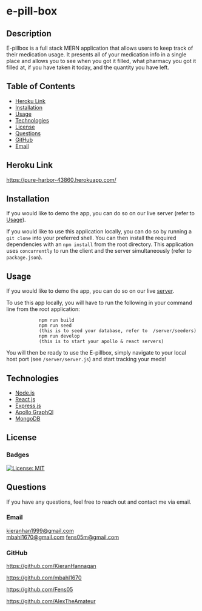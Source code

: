 # e-pill-box
          
  ## Description
  E-pillbox is a full stack MERN application that allows users to keep track of their medication usage. It presents all of your medication info 
  in a single place and allows you to see when you got it filled, what pharmacy you got it filled at, if you have taken it today, and the quantity you have left. 
  
  ## Table of Contents
  * [Heroku Link](#heroku-link)
  * [Installation](#installation)
  * [Usage](#usage)
  * [Technologies](#technologies)
  * [License](#license)
  * [Questions](#questions)
  * [GitHub](#github)
  * [Email](#email)
  
  ## Heroku Link
  https://pure-harbor-43860.herokuapp.com/

  ## Installation 
  If you would like to demo the app, you can do so on our live server (refer to [Usage](#usage)).

  
  If you would like to use this application locally, you can do so by running a `git clone` into your preferred shell. You can then install the required dependencies with an `npm install` from the root directory. This application uses `concurrently` to run the client and the server simultaneously (refer to `package.json`).
  
  ## Usage 
 If you would like to demo the app, you can do so on our live [server](https://pure-harbor-43860.herokuapp.com/). 

  To use this app locally, you will have to run the following in your command line from the root application: 

                npm run build
                npm run seed 
                (this is to seed your database, refer to  /server/seeders)
                npm run develop
                (this is to start your apollo & react servers)
You will then be ready to use the E-pillbox, simply navigate to your local host port (see `/server/server.js`) and start tracking your meds!

  ## Technologies 
  * [Node.js](https://nodejs.org/en/)
  * [React js](https://reactjs.org/)
  * [Express.js](https://expressjs.com/)
  * [Apollo GraphQl](https://www.apollographql.com/)
  * [MongoDB](https://www.mongodb.com/)
  
  ## License
  ### Badges
  [![License: MIT](https://img.shields.io/badge/License-MIT-yellow.svg)](https://opensource.org/licenses/MIT)
  ## Questions
  If you have any questions, feel free to reach out and contact me via email.
  ### Email
  kieranhan1999@gmail.com  
  mbahl1670@gmail.com
  fens05m@gmail.com
  ### GitHub

https://github.com/KieranHannagan

https://github.com/mbahl1670

https://github.com/Fens05
  
https://github.com/AlexTheAmateur
  

  

  
